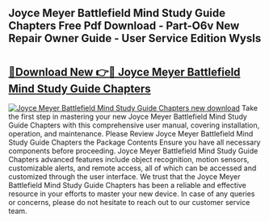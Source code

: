 ## Joyce Meyer Battlefield Mind Study Guide Chapters Free Pdf Download - Part-O6v New Repair Owner Guide - User Service Edition Wysls

# <h2><a href="http://bc62080.oget.top/?id=Joyce+Meyer+Battlefield+Mind+Study+Guide+Chapters">🔗Download New 👉🔴 Joyce Meyer Battlefield Mind Study Guide Chapters</a></h2>

[![Joyce Meyer Battlefield Mind Study Guide Chapters new download](https://i.imgur.com/5g1atiW.png)](http://bc62080.oget.top/?id=Joyce+Meyer+Battlefield+Mind+Study+Guide+Chapters)
Take the first step in mastering your new Joyce Meyer Battlefield Mind Study Guide Chapters with this comprehensive user manual, covering installation, operation, and maintenance. Please Review Joyce Meyer Battlefield Mind Study Guide Chapters the Package Contents Ensure you have all necessary components before proceeding. Joyce Meyer Battlefield Mind Study Guide Chapters advanced features include object recognition, motion sensors, customizable alerts, and remote access, all of which can be accessed and customized through the user interface. We trust that the Joyce Meyer Battlefield Mind Study Guide Chapters has been a reliable and effective resource in your efforts to master your new device. In case of any queries or concerns, please do not hesitate to reach out to our customer service team.
